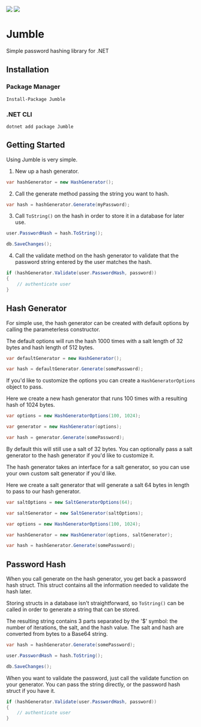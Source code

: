 [![](https://img.shields.io/nuget/v/Jumble.svg)](https://www.nuget.org/packages/Jumble) [![](https://img.shields.io/nuget/vpre/Jumble.svg)](https://www.nuget.org/packages/Jumble)

# Jumble
Simple password hashing library for .NET

## Installation
### Package Manager
`Install-Package Jumble`

### .NET CLI
`dotnet add package Jumble`

## Getting Started
Using Jumble is very simple. 

1. New up a hash generator.
```csharp
var hashGenerator = new HashGenerator();
```

2. Call the generate method passing the string you want to hash.
```csharp
var hash = hashGenerator.Generate(myPassword);
```

3. Call `ToString()` on the hash in order to store it in a database for later use.
```csharp
user.PasswordHash = hash.ToString();

db.SaveChanges();
```

4. Call the validate method on the hash generator to validate that the password string entered by the user matches the hash.
```csharp
if (hashGenerator.Validate(user.PasswordHash, password))
{
    // authenticate user
}
```

## Hash Generator
For simple use, the hash generator can be created with default options by calling the parameterless constructor.

The default options will run the hash 1000 times with a salt length of 32 bytes and hash length of 512 bytes.

```csharp
var defaultGenerator = new HashGenerator();

var hash = defaultGenerator.Generate(somePassword);
```

If you'd like to customize the options you can create a `HashGeneratorOptions` object to pass.

Here we create a new hash generator that runs 100 times with a resulting hash of 1024 bytes.
```csharp
var options = new HashGeneratorOptions(100, 1024);

var generator = new HashGenerator(options);

var hash = generator.Generate(somePassword);
```

By default this will still use a salt of 32 bytes. You can optionally pass a salt generator to the hash generator if you'd like to customize it.

The hash generator takes an interface for a salt generator, so you can use your own custom salt generator if you'd like.

Here we create a salt generator that will generate a salt 64 bytes in length to pass to our hash generator.
```csharp
var saltOptions = new SaltGeneratorOptions(64);

var saltGenerator = new SaltGenerator(saltOptions);

var options = new HashGeneratorOptions(100, 1024);

var hashGenerator = new HashGenerator(options, saltGenerator);

var hash = hashGenerator.Generate(somePassword);
```

## Password Hash
When you call generate on the hash generator, you get back a password hash struct. This struct contains all the information needed to validate the hash later.

Storing structs in a database isn't straightforward, so `ToString()` can be called in order to generate a string that can be stored.

The resulting string contains 3 parts separated by the '$' symbol: the number of iterations, the salt, and the hash value. The salt and hash are converted from bytes to a Base64 string.
```csharp
var hash = hashGenerator.Generate(somePassword);

user.PasswordHash = hash.ToString();

db.SaveChanges();
```

When you want to validate the password, just call the validate function on your generator. You can pass the string directly, or the password hash struct if you have it.
```csharp
if (hashGenerator.Validate(user.PasswordHash, password))
{
    // authenticate user
}
```